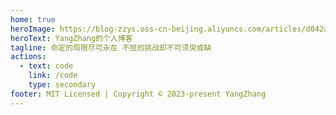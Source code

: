 ```yaml
---
home: true
heroImage: https://blog-zzys.oss-cn-beijing.aliyuncs.com/articles/d042a77d3620c6464b5aeca764210510.jpg
heroText: YangZhang的个人博客
tagline: 命定的局限尽可永在 不屈的挑战却不可须臾或缺
actions:
  - text: code
    link: /code
    type: secondary
footer: MIT Licensed | Copyright © 2023-present YangZhang
---
```

